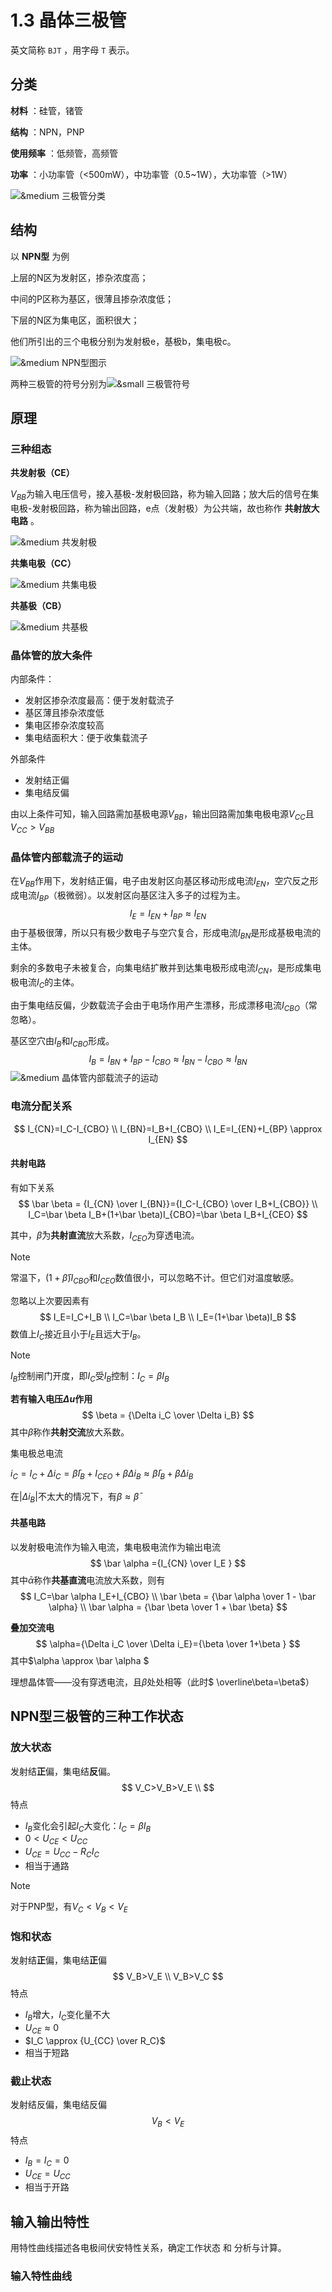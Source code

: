 # 1.3 晶体三极管

英文简称 `BJT` ，用字母 `T` 表示。

## 分类

**材料** ：硅管，锗管

**结构** ：NPN，PNP

**使用频率** ：低频管，高频管

**功率** ：小功率管（<500mW），中功率管（0.5~1W），大功率管（>1W）

![&medium 三极管分类](./images/三极管分类.png)

## 结构

以 **NPN型** 为例

上层的N区为发射区，掺杂浓度高；

中间的P区称为基区，很薄且掺杂浓度低；

下层的N区为集电区，面积很大；

他们所引出的三个电极分别为发射极e，基极b，集电极c。

![&medium NPN型图示](./images/NPN型图示.png)

两种三极管的符号分别为![&small 三极管符号](./images/三极管符号.png)

## 原理

### 三种组态



**共发射极（CE）**

$V_{BB}$为输入电压信号，接入基极-发射极回路，称为输入回路；放大后的信号在集电极-发射极回路，称为输出回路，e点（发射极）为公共端，故也称作 **共射放大电路** 。

![&medium 共发射极](./images/共发射极.png)

**共集电极（CC）**

![&medium 共集电极](./images/共集电极.png)

**共基极（CB）**



![&medium 共基极](./images/共基极.png)

### 晶体管的放大条件

内部条件：

- 发射区掺杂浓度最高：便于发射载流子
- 基区薄且掺杂浓度低
- 集电区掺杂浓度较高
- 集电结面积大：便于收集载流子

外部条件

- 发射结正偏
- 集电结反偏

由以上条件可知，输入回路需加基极电源$V_{BB}$，输出回路需加集电极电源$V_{CC}$且$V_{CC}>V_{BB}$

### 晶体管内部载流子的运动

在$V_{BB}$作用下，发射结正偏，电子由发射区向基区移动形成电流$I_{EN}$，空穴反之形成电流$I_{BP}$（极微弱）。以发射区向基区注入多子的过程为主。
$$
I_E=I_{EN}+I_{BP} \approx I_{EN}
$$
由于基极很薄，所以只有极少数电子与空穴复合，形成电流$I_{BN}$是形成基极电流的主体。

剩余的多数电子未被复合，向集电结扩散并到达集电极形成电流$I_{CN}$，是形成集电极电流$I_C$的主体。

由于集电结反偏，少数载流子会由于电场作用产生漂移，形成漂移电流$I_{CBO}$（常忽略）。

基区空穴由$I_B$和$I_{CBO}$形成。
$$
I_B=I_{BN}+I_{BP}-I_{CBO} \approx I_{BN} - I_{CBO} \approx I_{BN}
$$
![&medium 晶体管内部载流子的运动](./images/晶体管内部载流子的运动.png)

### 电流分配关系

$$
I_{CN}=I_C-I_{CBO} \\
I_{BN}=I_B+I_{CBO} \\
I_E=I_{EN}+I_{BP} \approx I_{EN}
$$

#### 共射电路

有如下关系
$$
\bar \beta = {I_{CN} \over I_{BN}}={I_C-I_{CBO} \over I_B+I_{CBO}} \\
I_C=\bar \beta I_B+(1+\bar \beta)I_{CBO}=\bar \beta I_B+I_{CEO}
$$


其中，$\bar \beta$为**共射直流**放大系数，$I_{CEO}$为穿透电流。

> [!note]
>
> 常温下，$(1+\bar \beta)I_{CBO}$和$I_{CEO}$数值很小，可以忽略不计。但它们对温度敏感。

忽略以上次要因素有
$$
I_E=I_C+I_B \\
I_C=\bar \beta I_B \\
I_E=(1+\bar \beta)I_B
$$
数值上$I_C$接近且小于$I_E$且远大于$I_B$。

> [!note]
>
> $I_B$控制闸门开度，即$I_C$受$I_B$控制：$I_C=\beta I_B$ 

**若有输入电压$\Delta u$作用**
$$
\beta = {\Delta i_C \over \Delta i_B}
$$
其中$\beta$称作**共射交流**放大系数。

集电极总电流

$i_C=I_C+\Delta i_C = \bar \beta I_B + I_{CEO}+\beta \Delta i_B \approx \bar \beta I_B +\beta \Delta i_B$

在$| \Delta i_B |$不太大的情况下，有$\beta \approx \bar \beta$

#### 共基电路

以发射极电流作为输入电流，集电极电流作为输出电流
$$
\bar \alpha ={I_{CN} \over I_E }
$$
其中$\bar \alpha$称作**共基直流**电流放大系数，则有
$$
I_C=\bar \alpha I_E+I_{CBO} \\
\bar \beta = {\bar \alpha \over 1 - \bar \alpha} \\
\bar \alpha = {\bar \beta \over 1 + \bar \beta}
$$


**叠加交流电**
$$
\alpha={\Delta i_C \over \Delta i_E}={\beta \over 1+\beta }
$$
其中$\alpha \approx \bar \alpha  $

理想晶体管——没有穿透电流，且$\beta$处处相等（此时$ \overline\beta=\beta$）

## NPN型三极管的三种工作状态

### 放大状态

发射结**正**偏，集电结**反**偏。
$$
V_C>V_B>V_E \\
$$
特点

- $I_B$变化会引起$I_C$大变化：$I_C=\beta I_B$
- $0<U_{CE}<U_{CC}$
- $U_{CE}=U_{CC}-R_CI_C$
- 相当于通路

> [!note]
>
> 对于PNP型，有$V_C<V_B<V_E$

### 饱和状态

发射结**正**偏，集电结**正**偏
$$
V_B>V_E \\
V_B>V_C
$$
特点

- $I_B$增大，$I_C$变化量不大
- $U_{CE} \approx 0$
- $I_C \approx {U_{CC} \over R_C}$
- 相当于短路

### 截止状态

发射结反偏，集电结反偏
$$
V_B<V_E
$$
特点

- $I_B=I_C=0$
- $U_{CE}=U_{CC}$
- 相当于开路

## 输入输出特性

用特性曲线描述各电极间伏安特性关系，确定工作状态 和 分析与计算。

### 输入特性曲线
